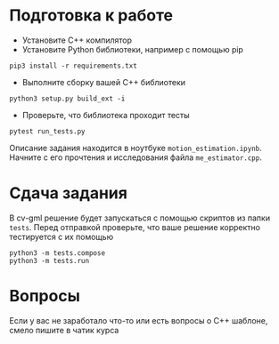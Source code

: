 # Подготовка к работе

* Установите C++ компилятор
* Установите Python библиотеки, например с помощью pip

```shell
pip3 install -r requirements.txt
```

* Выполните сборку вашей C++ библиотеки

```shell
python3 setup.py build_ext -i
```

* Проверьте, что библиотека проходит тесты

```shell
pytest run_tests.py
```

Описание задания находится в ноутбуке `motion_estimation.ipynb`.
Начните с его прочтения и исследования файла `me_estimator.cpp`.

# Сдача задания

В cv-gml решение будет запускаться с помощью скриптов из папки `tests`.
Перед отправкой проверьте, что ваше решение корректно тестируется с их помощью

```shell
python3 -m tests.compose
python3 -m tests.run
```

# Вопросы

Если у вас не заработало что-то или есть вопросы о C++ шаблоне, смело пишите в чатик курса
